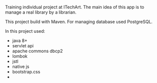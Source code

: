 Training individual project at ITechArt. The main idea of this app is to manage a real library by a librarian.



This project build with Maven. For managing database used PostgreSQL.

In this project used:
  * java 8+
  * servlet api
  * apache commons dbcp2
  * lombok
  * jstl
  * native js
  * bootstrap.css
  * 
